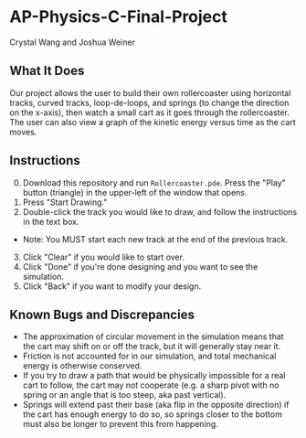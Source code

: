 # AP-Physics-C-Final-Project
Crystal Wang and Joshua Weiner

## What It Does
Our project allows the user to build their own rollercoaster using horizontal tracks, curved tracks, loop-de-loops, and springs (to change the direction on the x-axis), then watch a small cart as it goes through the rollercoaster. The user can also view  a graph of the kinetic energy versus time as the cart moves.

## Instructions
0. Download this repository and run `Rollercoaster.pde`. Press the "Play" button (triangle) in the upper-left of the window that opens.
1. Press "Start Drawing."
2. Double-click the track you would like to draw, and follow the instructions in the text box.
  * Note: You MUST start each new track at the end of the previous track.
3. Click "Clear" if you would like to start over.
4. Click "Done" if you're done designing and you want to see the simulation.
5. Click "Back" if you want to modify your design.

## Known Bugs and Discrepancies
* The approximation of circular movement in the simulation means that the cart may shift on or off the track, but it will generally stay near it.
* Friction is not accounted for in our simulation, and total mechanical energy is otherwise conserved.
* If you try to draw a path that would be physically impossible for a real cart to follow, the cart may not cooperate (e.g. a sharp pivot with no spring or an angle that is too steep, aka past vertical).
* Springs will extend past their base (aka flip in the opposite direction) if the cart has enough energy to do so, so springs closer to the bottom must also be longer to prevent this from happening.
